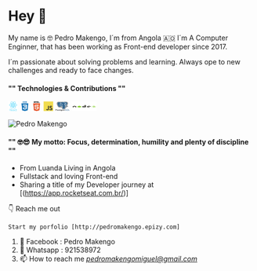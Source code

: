 # Hey 👋
My name is 🤓 Pedro Makengo, I´m from Angola 🇦🇴  I´m A Computer Enginner, that has been working as Front-end developer since 2017. 

I´m passionate about solving problems and learning. Always ope to new challenges and ready to face changes.

#### "" Technologies & Contributions ""
<p align="left">
<img src="https://raw.githubusercontent.com/devicons/devicon/master/icons/react/react-original-wordmark.svg" alt="react" width="20" height="20"/>
<img src="https://raw.githubusercontent.com/devicons/devicon/master/icons/css3/css3-plain-wordmark.svg" alt="css3"  width="20" height="20"/>
<img src="https://raw.githubusercontent.com/devicons/devicon/master/icons/html5/html5-original-wordmark.svg" alt="html5"  width="20" height="20"/>
<img src="https://raw.githubusercontent.com/devicons/devicon/master/icons/javascript/javascript-original.svg" alt="javascript" width="20" height="20"/>
<img src="https://raw.githubusercontent.com/devicons/devicon/master/icons/postgresql/postgresql-original-wordmark.svg" alt="postgresql" width="30" height="20"/>
<img src="https://raw.githubusercontent.com/devicons/devicon/master/icons/nodejs/nodejs-original-wordmark.svg" alt="nodejs" width="50" height="20"/></p>
<p align="left">
<img src="https://github-readme-stats.vercel.app/api?username=PedroMakengo&show_icons=true" width="500" alt="Pedro Makengo"/> 
</p>

#### "" 🤓😎 My motto: Focus, determination, humility and plenty of discipline ""

 - From Luanda Living in Angola
 - Fullstack and loving Front-end 
 - Sharing a title of my Developer journey at [(https://app.rocketseat.com.br/)]
 

👇 Reach me out 

    Start my porfolio [http://pedromakengo.epizy.com]

 1. 💬 Facebook : Pedro Makengo
 2. 💬 Whatsapp : 921538972
 3. 📫 How to reach me *pedromakengomiguel@gmail.com*
